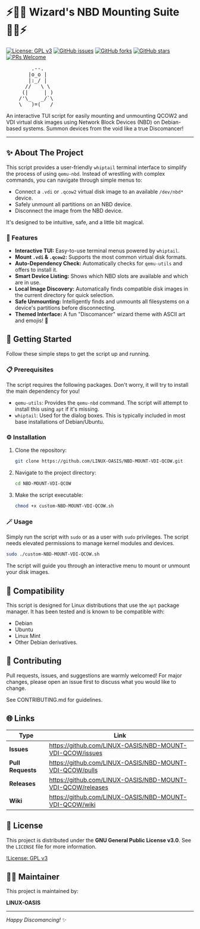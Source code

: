 # ⚡🧙‍♂️ Wizard's NBD Mounting Suite 🧙‍♀️⚡

[![License: GPL v3](https://img.shields.io/badge/License-GPLv3-blue.svg)](https://www.gnu.org/licenses/gpl-3.0)
[![GitHub issues](https://img.shields.io/github/issues/LINUX-OASIS/NBD-MOUNT-VDI-QCOW)](https://github.com/LINUX-OASIS/NBD-MOUNT-VDI-QCOW/issues)
[![GitHub forks](https://img.shields.io/github/forks/LINUX-OASIS/NBD-MOUNT-VDI-QCOW)](https://github.com/LINUX-OASIS/NBD-MOUNT-VDI-QCOW/network)
[![GitHub stars](https://img.shields.io/github/stars/LINUX-OASIS/NBD-MOUNT-VDI-QCOW)](https://github.com/LINUX-OASIS/NBD-MOUNT-VDI-QCOW/stargazers)
[![PRs Welcome](https://img.shields.io/badge/PRs-welcome-brightgreen.svg?style=flat-square)](http://makeapullrequest.com)

<p align="center">
<pre>
        .--.
       |o_o |
       |:_/ |
      //   \ \
     (|     | )
    /'\_   _/`\
    \___)=(___/
</pre>
</p>

An interactive TUI script for easily mounting and unmounting QCOW2 and VDI virtual disk images using Network Block Devices (NBD) on Debian-based systems. Summon devices from the void like a true Discomancer!

---

## ✨ About The Project

This script provides a user-friendly `whiptail` terminal interface to simplify the process of using `qemu-nbd`. Instead of wrestling with complex commands, you can navigate through simple menus to:

- Connect a `.vdi` or `.qcow2` virtual disk image to an available `/dev/nbd*` device.
- Safely unmount all partitions on an NBD device.
- Disconnect the image from the NBD device.

It's designed to be intuitive, safe, and a little bit magical.

### 🔮 Features

*   **Interactive TUI:** Easy-to-use terminal menus powered by `whiptail`.
*   **Mount `.vdi` & `.qcow2`:** Supports the most common virtual disk formats.
*   **Auto-Dependency Check:** Automatically checks for `qemu-utils` and offers to install it.
*   **Smart Device Listing:** Shows which NBD slots are available and which are in use.
*   **Local Image Discovery:** Automatically finds compatible disk images in the current directory for quick selection.
*   **Safe Unmounting:** Intelligently finds and unmounts all filesystems on a device's partitions before disconnecting.
*   **Themed Interface:** A fun "Discomancer" wizard theme with ASCII art and emojis! 🧙

## 🚀 Getting Started

Follow these simple steps to get the script up and running.

### 📋 Prerequisites

The script requires the following packages. Don't worry, it will try to install the main dependency for you!

*   `qemu-utils`: Provides the `qemu-nbd` command. The script will attempt to install this using `apt` if it's missing.
*   `whiptail`: Used for the dialog boxes. This is typically included in most base installations of Debian/Ubuntu.

### ⚙️ Installation

1.  Clone the repository:
    ```sh
    git clone https://github.com/LINUX-OASIS/NBD-MOUNT-VDI-QCOW.git
    ```
2.  Navigate to the project directory:
    ```sh
    cd NBD-MOUNT-VDI-QCOW
    ```
3.  Make the script executable:
    ```sh
    chmod +x custom-NBD-MOUNT-VDI-QCOW.sh
    ```

### 🪄 Usage

Simply run the script with `sudo` or as a user with `sudo` privileges. The script needs elevated permissions to manage kernel modules and devices.

```sh
sudo ./custom-NBD-MOUNT-VDI-QCOW.sh
```

The script will guide you through an interactive menu to mount or unmount your disk images.

## 🐧 Compatibility

This script is designed for Linux distributions that use the `apt` package manager. It has been tested and is known to be compatible with:

*   Debian
*   Ubuntu
*   Linux Mint
*   Other Debian derivatives.

## 💬 Contributing

Pull requests, issues, and suggestions are warmly welcomed! For major changes, please open an issue first to discuss what you would like to change.

See CONTRIBUTING.md for guidelines.

## 🌐 Links

| Type          | Link                                                                                             |
|---------------|--------------------------------------------------------------------------------------------------|
| **Issues**    | https://github.com/LINUX-OASIS/NBD-MOUNT-VDI-QCOW/issues       |
| **Pull Requests** | https://github.com/LINUX-OASIS/NBD-MOUNT-VDI-QCOW/pulls         |
| **Releases**  | https://github.com/LINUX-OASIS/NBD-MOUNT-VDI-QCOW/releases     |
| **Wiki**      | https://github.com/LINUX-OASIS/NBD-MOUNT-VDI-QCOW/wiki           |

## 📜 License

This project is distributed under the **GNU General Public License v3.0**. See the `LICENSE` file for more information.

[!License: GPL v3](https://www.gnu.org/licenses/gpl-3.0)

## 🧙‍♂️ Maintainer

This project is maintained by:

**LINUX-OASIS**

---

*Happy Discomancing!* ✨
